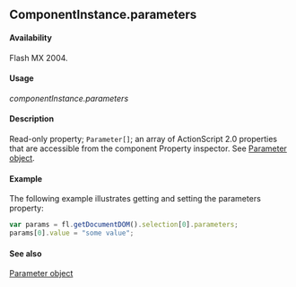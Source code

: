 ## ComponentInstance.parameters

#### Availability

Flash MX 2004.

#### Usage

*componentInstance.parameters*

#### Description

Read-only property; `Parameter[]`; an array of ActionScript 2.0 properties that are accessible from the component Property inspector. See [Parameter object](../Parameter_object/Parameter_summary.md).

#### Example

The following example illustrates getting and setting the parameters property:

```javascript
var params = fl.getDocumentDOM().selection[0].parameters;
params[0].value = "some value";
```

#### See also

[Parameter object](../Parameter_object/Parameter_summary.md)
